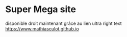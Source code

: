 # Super Mega site 

disponible droit maintenant grâce  au lien ultra right text https://www.mathiasculot.github.io
